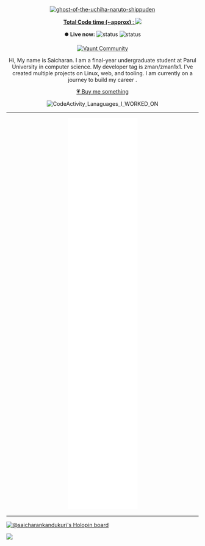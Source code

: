 <a href="https://github.com/SaicharanKandukuri/Anime-gif-ReadMe">
<p align="center">
  <img height="200" src="https://github-readme-utils.vercel.app/api/gif/anime" alt="ghost-of-the-uchiha-naruto-shippuden" >
</p>
</a>
</div>


<a href="https://wakatime.com/@4da1d8cc-2bc6-4e31-a253-9f0f04e754be">
<p align="center">
<strong>Total Code time (~approx) </strong>: <img src="https://wakatime.com/badge/user/4da1d8cc-2bc6-4e31-a253-9f0f04e754be.svg">
</p>
</a>

<div align="center">

<strong>⏺️ Live now:</strong>
![status](https://badge.stateful.com/SaicharanKandukuri/dnd.svg)
![status](https://badge.stateful.com/SaicharanKandukuri/status.svg)


[![Vaunt Community](https://api.vaunt.dev/v1/github/entities/SaicharanKandukuri/badges/community)](https://community.vaunt.dev/board/SaicharanKandukuri)
</div>
<div align="center">
  


Hi, My name is Saicharan. I am a final-year undergraduate student at Parul University in computer science. My developer tag is zman/zman1x1. I've created multiple projects on Linux, web, and tooling. I am currently on a journey to build my career .

[💗 Buy me something ](https://github.com/sponsors/SaicharanKandukuri?o=esb)


![CodeActivity_Lanaguages_I_WORKED_ON](https://wakatime.com/share/@zman_1x1/2f2c45ac-80c6-4b97-902e-751f23320094.svg)

<hr>
</div>
<!-- add more on discord SaicharanKandukuri#3741 👌-->
<p align="center">
<img src="github-metrics.svg" >
</p>

<hr>

[![@saicharankandukuri's Holopin board](https://holopin.io/api/user/board?user=saicharankandukuri)](https://holopin.io/@saicharankandukuri)

</a>
<a href="https://visitorbadge.io/status?path=https%3A%2F%2Fgithub.com%2FSaicharanKandukuri" target="_blank"><img src="https://api.visitorbadge.io/api/combined?path=https%3A%2F%2Fgithub.com%2FSaicharanKandukuri&label=%F0%9F%93%B8+%E3%83%93%E3%82%B8%E3%82%BF%E3%83%BC%E3%82%BA%20(VISITORS)&countColor=%23ba68c8" align="left"></a>

